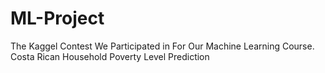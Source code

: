 # ML-Project
The Kaggel Contest We Participated in For Our Machine Learning Course. 
Costa Rican Household Poverty Level Prediction

